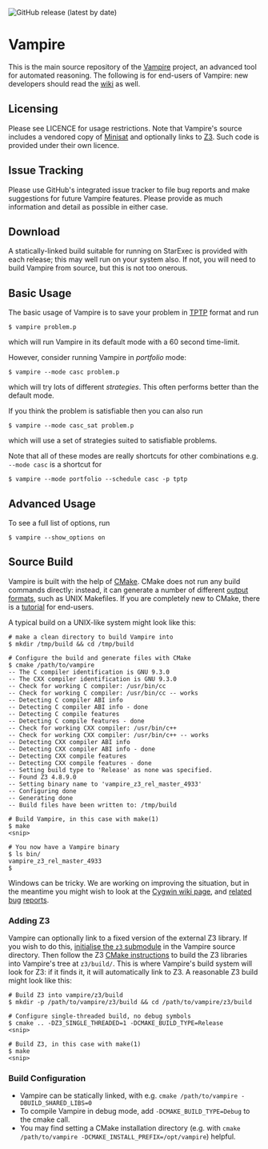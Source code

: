 ![GitHub release (latest by date)](https://img.shields.io/github/v/release/vprover/vampire)

# Vampire
This is the main source repository of the [Vampire](https://vprover.github.io) project, an advanced tool for automated reasoning.
The following is for end-users of Vampire: new developers should read the [wiki](https://github.com/vprover/vampire/wiki) as well.

## Licensing
Please see LICENCE for usage restrictions.
Note that Vampire's source includes a vendored copy of [Minisat](http://minisat.se/) and optionally links to [Z3](https://github.com/Z3Prover/z3).
Such code is provided under their own licence.

## Issue Tracking
Please use GitHub's integrated issue tracker to file bug reports and make suggestions for future Vampire features.
Please provide as much information and detail as possible in either case.

## Download
A statically-linked build suitable for running on StarExec is provided with each release; this may well run on your system also.
If not, you will need to build Vampire from source, but this is not too onerous.

## Basic Usage
The basic usage of Vampire is to save your problem in [TPTP](https://tptp.org) format and run
```shellsession
$ vampire problem.p
```
which will run Vampire in its default mode with a 60 second time-limit.

However, consider running Vampire in _portfolio_ mode:
```shellsession
$ vampire --mode casc problem.p
```
which will try lots of different _strategies_.
This often performs better than the default mode.

If you think the problem is satisfiable then you can also run
```shellsession
$ vampire --mode casc_sat problem.p
```
which will use a set of strategies suited to satisfiable problems.

Note that all of these modes are really shortcuts for other combinations e.g. `--mode casc` is a shortcut for
```shellsession
$ vampire --mode portfolio --schedule casc -p tptp
```

## Advanced Usage
To see a full list of options, run
```shellsession
$ vampire --show_options on
```

## Source Build
Vampire is built with the help of [CMake](https://cmake.org).
CMake does not run any build commands directly: instead, it can generate a number of different [output formats](https://cmake.org/cmake/help/latest/manual/cmake-generators.7.html), such as UNIX Makefiles.
If you are completely new to CMake, there is a [tutorial](https://cmake.org/cmake/help/latest/guide/user-interaction/index.html) for end-users.

A typical build on a UNIX-like system might look like this:
```shellsession
# make a clean directory to build Vampire into
$ mkdir /tmp/build && cd /tmp/build

# Configure the build and generate files with CMake
$ cmake /path/to/vampire
-- The C compiler identification is GNU 9.3.0
-- The CXX compiler identification is GNU 9.3.0
-- Check for working C compiler: /usr/bin/cc
-- Check for working C compiler: /usr/bin/cc -- works
-- Detecting C compiler ABI info
-- Detecting C compiler ABI info - done
-- Detecting C compile features
-- Detecting C compile features - done
-- Check for working CXX compiler: /usr/bin/c++
-- Check for working CXX compiler: /usr/bin/c++ -- works
-- Detecting CXX compiler ABI info
-- Detecting CXX compiler ABI info - done
-- Detecting CXX compile features
-- Detecting CXX compile features - done
-- Setting build type to 'Release' as none was specified.
-- Found Z3 4.8.9.0
-- Setting binary name to 'vampire_z3_rel_master_4933'
-- Configuring done
-- Generating done
-- Build files have been written to: /tmp/build

# Build Vampire, in this case with make(1)
$ make
<snip>

# You now have a Vampire binary
$ ls bin/
vampire_z3_rel_master_4933
$
```

Windows can be tricky. We are working on improving the situation, but in the meantime you might wish to look at the [Cygwin wiki page](https://github.com/vprover/vampire/wiki/Cygwin), and [related](https://github.com/vprover/vampire/issues/462) [bug](https://github.com/vprover/vampire/issues/318) [reports](https://github.com/vprover/vampire/issues/282).

### Adding Z3
Vampire can optionally link to a fixed version of the external Z3 library.
If you wish to do this, [initialise the `z3` submodule](https://git-scm.com/book/en/v2/Git-Tools-Submodules#_cloning_submodules) in the Vampire source directory.
Then follow the Z3 [CMake instructions](https://github.com/Z3Prover/z3/blob/master/README-CMake.md) to build the Z3 libraries into Vampire's tree at `z3/build/`.
This is where Vampire's build system will look for Z3: if it finds it, it will automatically link to Z3.
A reasonable Z3 build might look like this:
```shellsession
# Build Z3 into vampire/z3/build
$ mkdir -p /path/to/vampire/z3/build && cd /path/to/vampire/z3/build

# Configure single-threaded build, no debug symbols
$ cmake .. -DZ3_SINGLE_THREADED=1 -DCMAKE_BUILD_TYPE=Release
<snip>

# Build Z3, in this case with make(1)
$ make
<snip>
```

### Build Configuration
* Vampire can be statically linked, with e.g. `cmake /path/to/vampire -DBUILD_SHARED_LIBS=0`
* To compile Vampire in debug mode, add `-DCMAKE_BUILD_TYPE=Debug` to the cmake call.
* You may find setting a CMake installation directory (e.g. with `cmake /path/to/vampire -DCMAKE_INSTALL_PREFIX=/opt/vampire`) helpful.
